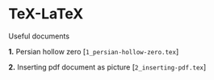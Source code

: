 # TeX-LaTeX
Useful documents

**1.** Persian hollow zero [`1_persian-hollow-zero.tex`]

**2.** Inserting pdf document as picture [`2_inserting-pdf.tex`]
